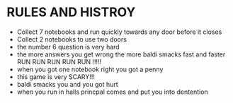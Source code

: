 # RULES AND HISTROY 
 - Collect 7 notebooks and run quickly towards any door before it closes 
 - Collect 2 notebooks to use two doors 
 - the number 6 question is very hard 
 - the more answers you get wrong the more baldi smacks fast and faster RUN RUN RUN RUN RUN !!!!!
 - when you got one notebook right you got a penny 
 - this game is very SCARY!!! 
 - baldi smacks you and you got hurt 
 - when you run in halls princpal comes and put you into dentention 

